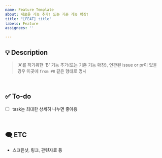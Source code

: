 ```yaml
---
name: Feature Template
about: 새로운 기능 추가! 또는 기존 기능 확장!
title: "[FEAT] title"
labels: Feature
assignees: ''

---
```


## 💡 Description
> 'A'를 하기위한 'B' 기능 추가(또는 기존 기능 확장), 연관된 issue or pr이 있을 경우 이곳에 `from #0` 같은 형태로 명시 

<br/>



## ✅ To-do
- [ ] task는 최대한 상세히 나누면 좋아용

<br/>



## 🗨️ ETC
- 스크린샷, 링크, 관련자료 등

<br/>
